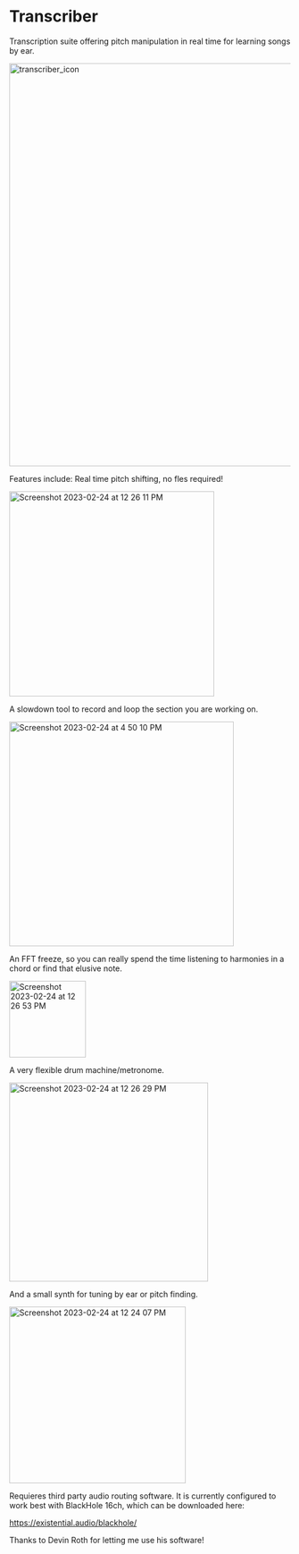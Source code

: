 # Transcriber
Transcription suite offering pitch manipulation in real time for learning songs by ear.

<img width="721" alt="transcriber_icon" src="https://user-images.githubusercontent.com/91866163/222673708-13205615-c9f9-40eb-9c26-7680ef17cf6d.png">

Features include:
Real time pitch shifting, no fles required!

<img width="367" alt="Screenshot 2023-02-24 at 12 26 11 PM" src="https://user-images.githubusercontent.com/91866163/222673792-6b69b187-4ed4-43a2-ba10-2b6d5d9b9211.png">

A slowdown tool to record and loop the section you are working on.

<img width="402" alt="Screenshot 2023-02-24 at 4 50 10 PM" src="https://user-images.githubusercontent.com/91866163/222673839-1749cabd-5dd3-434c-84f4-1a8c6591c7ce.png">

An FFT freeze, so you can really spend the time listening to harmonies in a chord or find that elusive note.

<img width="137" alt="Screenshot 2023-02-24 at 12 26 53 PM" src="https://user-images.githubusercontent.com/91866163/222673858-c2ec05b2-d6ff-432b-af4d-590f7603f1f5.png">

A very flexible drum machine/metronome.

<img width="356" alt="Screenshot 2023-02-24 at 12 26 29 PM" src="https://user-images.githubusercontent.com/91866163/222673867-6925bcbb-d1c6-462e-8506-e82cbd8ca8bb.png">

And a small synth for tuning by ear or pitch finding.

<img width="316" alt="Screenshot 2023-02-24 at 12 24 07 PM" src="https://user-images.githubusercontent.com/91866163/222673885-8ac11305-19b9-4860-bd46-73a0176b74fb.png">

Requieres third party audio routing software.  It is currently configured to work best with BlackHole 16ch, which can be downloaded here:

https://existential.audio/blackhole/

Thanks to Devin Roth for letting me use his software!
